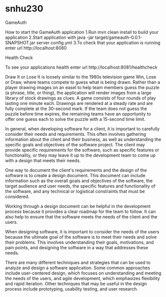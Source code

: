 # snhu230

GameAuth

How to start the GameAuth application
1.Run mvn clean install to build your application
2.Start application with java -jar target/gameauth-0.0.1-SNAPSHOT.jar server config.yml
3.To check that your application is running enter url http://localhost:8080

Health Check

To see your applications health enter url http://localhost:8081/healthcheck

Draw It or Lose It is loosely similar to the 1980s television game Win, Lose or Draw, where teams compete to guess what is being drawn. Rather than a player drawing images on an easel to help team members guess the puzzle (a phrase, title, or thing), the application will render images from a large library of stock drawings as clues. A game consists of four rounds of play lasting one minute each. Drawings are rendered at a steady rate and are fully complete at the 30-second mark. If the team does not guess the puzzle before time expires, the remaining teams have an opportunity to offer one guess each to solve the puzzle with a 15-second time limit.

In general, when developing software for a client, it is important to carefully consider their needs and requirements. This often involves gathering information about the client and their business, as well as understanding the specific goals and objectives of the software project. The client may provide specific requirements for the software, such as specific features or functionality, or they may leave it up to the development team to come up with a design that meets their needs.

One way to document the client's requirements and the design of the software is to create a design document. This document can include information such as the overall goals and objectives of the software, the target audience and user needs, the specific features and functionality of the software, and any technical or logistical constraints that must be considered.

Working through a design document can be helpful in the development process because it provides a clear roadmap for the team to follow. It can also help to ensure that the software meets the needs of the client and the users.

When designing software, it is important to consider the needs of the users because the ultimate goal of the software is to meet their needs and solve their problems. This involves understanding their goals, motivations, and pain points, and designing the software in a way that addresses these needs.

There are many different techniques and strategies that can be used to analyze and design a software application. Some common approaches include user-centered design, which focuses on understanding and meeting the needs of the users, and agile development, which emphasizes flexibility and rapid iteration. Other techniques that may be useful in the design process include prototyping, usability testing, and user research.
